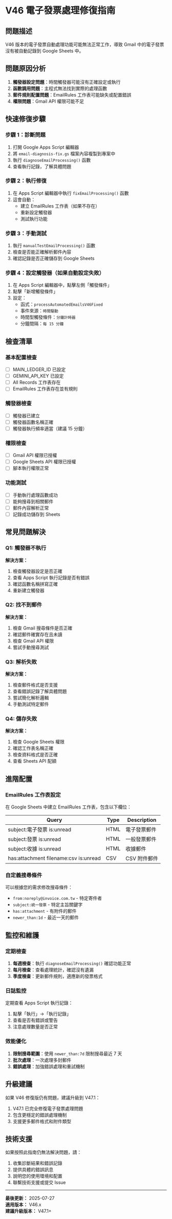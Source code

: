 # V46 電子發票處理修復指南

## 問題描述
V46 版本的電子發票自動處理功能可能無法正常工作，導致 Gmail 中的電子發票沒有被自動記錄到 Google Sheets 中。

## 問題原因分析
1. **觸發器設定問題**：時間觸發器可能沒有正確設定或執行
2. **函數調用問題**：主程式無法找到實際的處理函數
3. **郵件規則配置問題**：EmailRules 工作表可能缺失或配置錯誤
4. **權限問題**：Gmail API 權限可能不足

## 快速修復步驟

### 步驟 1：診斷問題
1. 打開 Google Apps Script 編輯器
2. 將 `email-diagnosis-fix.gs` 檔案內容複製到專案中
3. 執行 `diagnoseEmailProcessing()` 函數
4. 查看執行記錄，了解具體問題

### 步驟 2：執行修復
1. 在 Apps Script 編輯器中執行 `fixEmailProcessing()` 函數
2. 這會自動：
   - 建立 EmailRules 工作表（如果不存在）
   - 重新設定觸發器
   - 測試執行功能

### 步驟 3：手動測試
1. 執行 `manualTestEmailProcessing()` 函數
2. 檢查是否能正確解析郵件內容
3. 確認記錄是否正確儲存到 Google Sheets

### 步驟 4：設定觸發器（如果自動設定失敗）
1. 在 Apps Script 編輯器中，點擊左側「觸發條件」
2. 點擊「新增觸發條件」
3. 設定：
   - 函式：`processAutomatedEmailsV46Fixed`
   - 事件來源：`時間驅動`
   - 時間型觸發條件：`分鐘計時器`
   - 分鐘間隔：`每 15 分鐘`

## 檢查清單

### 基本配置檢查
- [ ] MAIN_LEDGER_ID 已設定
- [ ] GEMINI_API_KEY 已設定
- [ ] All Records 工作表存在
- [ ] EmailRules 工作表存在並有規則

### 觸發器檢查
- [ ] 觸發器已建立
- [ ] 觸發器函數名稱正確
- [ ] 觸發器執行頻率適當（建議 15 分鐘）

### 權限檢查
- [ ] Gmail API 權限已授權
- [ ] Google Sheets API 權限已授權
- [ ] 腳本執行權限正常

### 功能測試
- [ ] 手動執行處理函數成功
- [ ] 能夠搜尋到相關郵件
- [ ] 郵件內容解析正常
- [ ] 記錄成功儲存到 Sheets

## 常見問題解決

### Q1: 觸發器不執行
**解決方案：**
1. 檢查觸發器設定是否正確
2. 查看 Apps Script 執行記錄是否有錯誤
3. 確認函數名稱拼寫正確
4. 重新建立觸發器

### Q2: 找不到郵件
**解決方案：**
1. 檢查 Gmail 搜尋條件是否正確
2. 確認郵件確實存在且未讀
3. 檢查 Gmail API 權限
4. 嘗試手動搜尋測試

### Q3: 解析失敗
**解決方案：**
1. 檢查郵件格式是否支援
2. 查看錯誤記錄了解具體問題
3. 嘗試簡化解析邏輯
4. 手動測試特定郵件

### Q4: 儲存失敗
**解決方案：**
1. 檢查 Google Sheets 權限
2. 確認工作表名稱正確
3. 檢查資料格式是否正確
4. 查看 Sheets API 配額

## 進階配置

### EmailRules 工作表設定
在 Google Sheets 中建立 EmailRules 工作表，包含以下欄位：

| Query | Type | Description |
|-------|------|-------------|
| subject:電子發票 is:unread | HTML | 電子發票郵件 |
| subject:發票 is:unread | HTML | 一般發票郵件 |
| subject:收據 is:unread | HTML | 收據郵件 |
| has:attachment filename:csv is:unread | CSV | CSV 附件郵件 |

### 自定義搜尋條件
可以根據您的需求修改搜尋條件：
- `from:noreply@invoice.com.tw` - 特定寄件者
- `subject:統一發票` - 特定主旨關鍵字
- `has:attachment` - 有附件的郵件
- `newer_than:1d` - 最近一天的郵件

## 監控和維護

### 定期檢查
1. **每週檢查**：執行 `diagnoseEmailProcessing()` 確認功能正常
2. **每月檢查**：查看處理統計，確認沒有遺漏
3. **季度檢查**：更新郵件規則，適應新的發票格式

### 日誌監控
定期查看 Apps Script 執行記錄：
1. 點擊「執行」→「執行記錄」
2. 查看是否有錯誤或警告
3. 注意處理數量是否正常

### 效能優化
1. **限制搜尋範圍**：使用 `newer_than:7d` 限制搜尋最近 7 天
2. **批次處理**：一次處理多封郵件
3. **錯誤處理**：加強錯誤處理和重試機制

## 升級建議

如果 V46 修復版仍有問題，建議升級到 V47.1：
1. V47.1 已完全修復電子發票處理問題
2. 包含更穩定的錯誤處理機制
3. 支援更多郵件格式和附件類型

## 技術支援

如果按照此指南仍無法解決問題，請：
1. 收集診斷結果和錯誤記錄
2. 提供具體的錯誤訊息
3. 說明您的使用環境和配置
4. 聯繫技術支援或提交 Issue

---

**最後更新：** 2025-07-27  
**適用版本：** V46.x  
**建議升級版本：** V47.1+